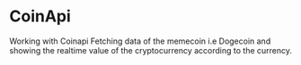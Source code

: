 # CoinApi
Working with Coinapi
Fetching data of the memecoin i.e Dogecoin and showing the realtime value of the cryptocurrency according to the currency.
